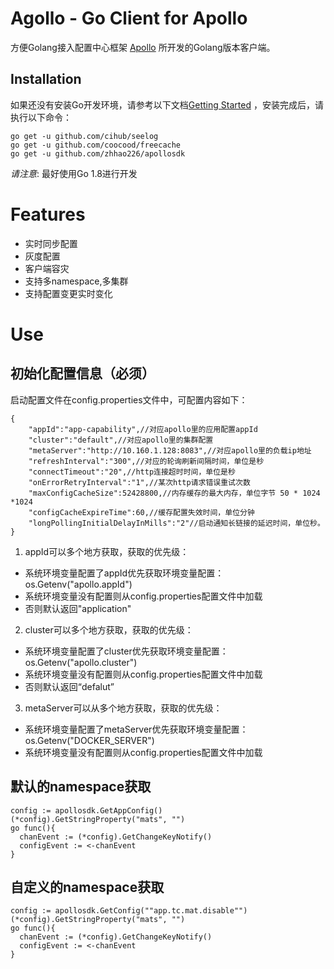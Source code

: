 Agollo - Go Client for Apollo
================


方便Golang接入配置中心框架 [Apollo](https://github.com/ctripcorp/apollo) 所开发的Golang版本客户端。

Installation
------------

如果还没有安装Go开发环境，请参考以下文档[Getting Started](http://golang.org/doc/install.html) ，安装完成后，请执行以下命令：

``` shell
go get -u github.com/cihub/seelog
go get -u github.com/coocood/freecache
go get -u github.com/zhhao226/apollosdk
```


*请注意*: 最好使用Go 1.8进行开发

# Features
* 实时同步配置
* 灰度配置
* 客户端容灾
* 支持多namespace,多集群
* 支持配置变更实时变化

# Use
## 初始化配置信息（必须）
启动配置文件在config.properties文件中，可配置内容如下：
```
{
    "appId":"app-capability",//对应apollo里的应用配置appId
    "cluster":"default",//对应apollo里的集群配置
    "metaServer":"http://10.160.1.128:8083",//对应apollo里的负载ip地址
    "refreshInterval":"300",//对应的轮询刷新间隔时间，单位是秒
    "connectTimeout":"20",//http连接超时时间，单位是秒
    "onErrorRetryInterval":"1",//某次http请求错误重试次数
    "maxConfigCacheSize":52428800,//内存缓存的最大内存，单位字节 50 * 1024 *1024
    "configCacheExpireTime":60,//缓存配置失效时间，单位分钟
    "longPollingInitialDelayInMills":"2"//启动通知长链接的延迟时间，单位秒。
}
```
1. appId可以多个地方获取，获取的优先级：
- 系统环境变量配置了appId优先获取环境变量配置：os.Getenv("apollo.appId")
- 系统环境变量没有配置则从config.properties配置文件中加载
- 否则默认返回"application"
2. cluster可以多个地方获取，获取的优先级：
- 系统环境变量配置了cluster优先获取环境变量配置：os.Getenv("apollo.cluster")
- 系统环境变量没有配置则从config.properties配置文件中加载
- 否则默认返回“defalut”
3. metaServer可以从多个地方获取，获取的优先级：
- 系统环境变量配置了metaServer优先获取环境变量配置：os.Getenv("DOCKER_SERVER")
- 系统环境变量没有配置则从config.properties配置文件中加载

## 默认的namespace获取
```
config := apollosdk.GetAppConfig()
(*config).GetStringProperty("mats", "")
go func(){
  chanEvent := (*config).GetChangeKeyNotify()
  configEvent := <-chanEvent
}

```
## 自定义的namespace获取
```
config := apollosdk.GetConfig(""app.tc.mat.disable"")
(*config).GetStringProperty("mats", "")
go func(){
  chanEvent := (*config).GetChangeKeyNotify()
  configEvent := <-chanEvent
}
```
